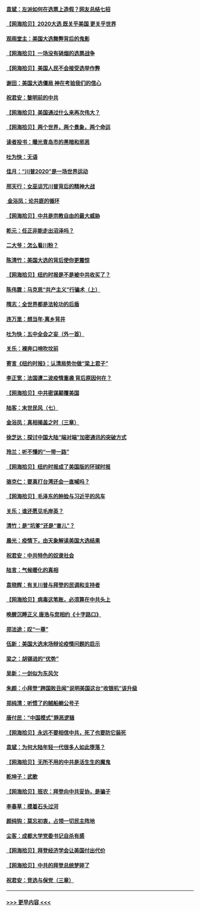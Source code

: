 #### [袁斌：左派如何在选票上造假？网友总结七招](../pages/nsc993/n12533180.md?t=11081302) 
#### [【网海拾贝】2020大选 既关乎美国 更关乎世界](../pages/nsc993/n12533161.md?t=11081302) 
#### [观雨堂主：美国大选舞弊背后的鬼影](../pages/nsc993/n12533153.md?t=11081302) 
#### [【网海拾贝】一场没有硝烟的选票战争](../pages/nsc993/n12531883.md?t=11081302) 
#### [【网海拾贝】美国人民不会接受选举作弊](../pages/nsc993/n12528850.md?t=11081302) 
#### [谢田：美国大选僵局 神在考验我们的信心](../pages/nsc993/n12527932.md?t=11081302) 
#### [祝君安：黎明前的中共](../pages/nsc993/n12524071.md?t=11081302) 
#### [【网海拾贝】美国通过什么来再次伟大？](../pages/nsc993/n12523844.md?t=11081302) 
#### [【网海拾贝】两个世界，两个景象，两个命运](../pages/nsc993/n12521419.md?t=11081302) 
#### [读者投书：曝光青岛市的黑暗和邪恶](../pages/nsc993/n12520988.md?t=11081302) 
#### [吐为快：无语](../pages/nsc993/n12518588.md?t=11081302) 
#### [佳月：“川普2020”是一场世界运动](../pages/nsc993/n12518581.md?t=11081302) 
#### [邢天行：女巫诅咒川普背后的精神大战](../pages/nsc993/n12517257.md?t=11081302) 
#### [ 金浴凤：论共匪的循环](../pages/nsc993/n12517133.md?t=11081302) 
#### [【网海拾贝】中共是宗教自由的最大威胁](../pages/nsc993/n12516879.md?t=11081302) 
#### [乾元：任正非能走出沼泽吗？](../pages/nsc993/n12515831.md?t=11081302) 
#### [二大爷：怎么看川粉？](../pages/nsc993/n12515820.md?t=11081302) 
#### [陈清竹：美国大选的背后使你更震惊](../pages/nsc993/n12515589.md?t=11081302) 
#### [【网海拾贝】纽约时报是不是被中共收买了？](../pages/nsc993/n12515122.md?t=11081302) 
#### [陈伟霆：马克思“共产主义”行骗术（上）](../pages/nsc993/n12510217.md?t=11081302) 
#### [隋志：全世界都是法轮功的后盾](../pages/nsc993/n12510636.md?t=11081302) 
#### [连万里：想当年‧离乡背井](../pages/nsc993/n12510623.md?t=11081302) 
#### [吐为快：五中全会之妄（外一首）](../pages/nsc993/n12510470.md?t=11081302) 
#### [关乐：裸奔口哨吹坟前](../pages/nsc993/n12510403.md?t=11081302) 
#### [寄言《纽约时报》：认清局势勿做“梁上君子”](../pages/nsc993/n12510042.md?t=11081302) 
#### [李正宽：法国遭二波疫情重袭 背后原因何在？](../pages/nsc993/n12509971.md?t=11081302) 
#### [【网海拾贝】中共密谋颠覆美国](../pages/nsc993/n12509816.md?t=11081302) 
#### [陆客：末世民风（七）](../pages/nsc993/n12507822.md?t=11081302) 
#### [金浴凤：真相揭盖之时（三章）](../pages/nsc993/n12507804.md?t=11081302) 
#### [徐芝达：探讨中国大陆“端对端”加密通讯的突破方式](../pages/nsc993/n12507682.md?t=11081302) 
#### [玲兰：听不懂的“一带一路”](../pages/nsc993/n12507669.md?t=11081302) 
#### [【网海拾贝】纽约时报成了美国版的环球时报](../pages/nsc993/n12507053.md?t=11081302) 
#### [骆克仁：要真打台湾还会一直喊吗？](../pages/nsc993/n12506843.md?t=11081302) 
#### [【网海拾贝】毛泽东的肿脸与习近平的风车](../pages/nsc993/n12504537.md?t=11081302) 
#### [关乐：谁还愿见毛岸英？](../pages/nsc993/n12503866.md?t=11081302) 
#### [清竹：是“坑爹”还是“害儿”？](../pages/nsc993/n12503034.md?t=11081302) 
#### [晨光：疫情下，由天象解读美国大选结果](../pages/nsc993/n12502536.md?t=11081302) 
#### [祝君安：中共特色的奴隶社会](../pages/nsc993/n12501529.md?t=11081302) 
#### [陆言：气候暖化的真相](../pages/nsc993/n12501183.md?t=11081302) 
#### [袁晓辉：有关川普与拜登的民调和支持者](../pages/nsc993/n12500433.md?t=11081302) 
#### [【网海拾贝】病毒这笔账，必须算在中共头上](../pages/nsc993/n12500320.md?t=11081302) 
#### [唤醒沉睡正义 唐浩与您相约《十字路口》](../pages/nsc993/n12497980.md?t=11081302) 
#### [郑法途：叹“一尊”](../pages/nsc993/n12498837.md?t=11081302) 
#### [伍新：美国大选末场辩论疫情问题的启示](../pages/nsc993/n12498829.md?t=11081302) 
#### [梁之：胡锡进的“优势”](../pages/nsc993/n12498780.md?t=11081302) 
#### [吴新：一剑似为东风欠](../pages/nsc993/n12498772.md?t=11081302) 
#### [朱颜：小拜登“跨国败丑闻”说明美国这台“收银机”该升级](../pages/nsc993/n12498731.md?t=11081302) 
#### [郑纯清：听惯了的贼船艄公号子](../pages/nsc993/n12498721.md?t=11081302) 
#### [唐付民：“中国模式”罪恶逻辑](../pages/nsc993/n12498310.md?t=11081302) 
#### [【网海拾贝】永远不要相信中共，死了也要防它装死](../pages/nsc993/n12498162.md?t=11081302) 
#### [袁斌：为何大陆年轻一代很多人如此堕落？](../pages/nsc993/n12495696.md?t=11081302) 
#### [【网海拾贝】无所不用的中共是活生生的魔鬼](../pages/nsc993/n12495621.md?t=11081302) 
#### [乾坤子：武歌](../pages/nsc993/n12493391.md?t=11081302) 
#### [【网海拾贝】班农：拜登向中共妥协，是骗子](../pages/nsc993/n12492877.md?t=11081302) 
#### [李春草：摸着石头过河](../pages/nsc993/n12491121.md?t=11081302) 
#### [颜纯钩：莫忘初衷，占领一切民主阵地](../pages/nsc993/n12490965.md?t=11081302) 
#### [尘客：成都大学党委书记自杀有感](../pages/nsc993/n12490950.md?t=11081302) 
#### [【网海拾贝】拜登经济学会让美国付出代价](../pages/nsc993/n12489662.md?t=11081302) 
#### [【网海拾贝】中共的拜登总统梦碎了](../pages/nsc993/n12487896.md?t=11081302) 
#### [祝君安：竞选与保党（三章）](../pages/nsc993/n12487258.md?t=11081302) 

----
#### [ >>> 更早内容 <<< ](../indexes/nsc993-earlier.md)
